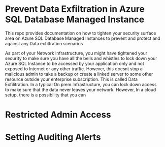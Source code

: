 # Prevent Data Exfiltration in Azure SQL Database Managed Instance
This repo provides documentation on how to tighten your security surface area on Azure SQL Database Managed Instances to prevent and protect and against any Data exfiltration scenarios

As part of your Network Infrastructure, you might have tightened your security to make sure you have all the bells and whistles to lock down your Azure SQL Instance to be accessed by your application only and not exposed to Internet or any other traffic. However, this doesnt stop a malicious admin to take a backup or create a linked server to some other resource outside your enterprise subscription. This is called Data Exfilitration. In a typical On prem Infrastructure, you can lock down access to make sure that the data never leaves your network. However, In a cloud setup, there is a possibility that you can 





# Restricted Admin Access



# Setting Auditing Alerts



